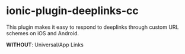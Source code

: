 ionic-plugin-deeplinks-cc
====
This plugin makes it easy to respond to deeplinks through custom URL schemes on iOS and Android. 

__WITHOUT__: Universal/App Links
